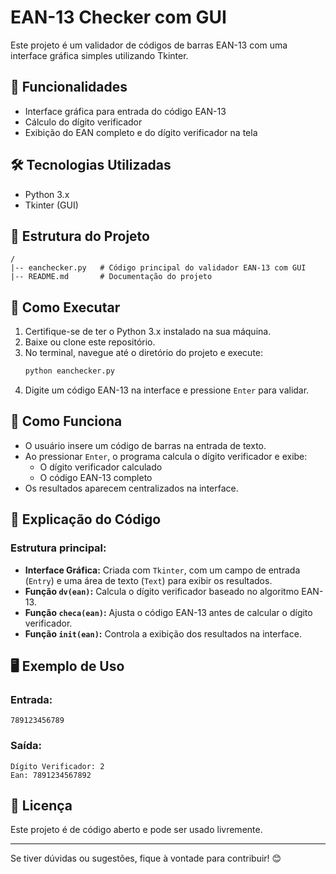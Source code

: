 # EAN-13 Checker com GUI

Este projeto é um validador de códigos de barras EAN-13 com uma interface gráfica simples utilizando Tkinter.

## 📌 Funcionalidades
- Interface gráfica para entrada do código EAN-13
- Cálculo do dígito verificador
- Exibição do EAN completo e do dígito verificador na tela

## 🛠 Tecnologias Utilizadas
- Python 3.x
- Tkinter (GUI)

## 📂 Estrutura do Projeto
```
/
|-- eanchecker.py   # Código principal do validador EAN-13 com GUI
|-- README.md       # Documentação do projeto
```

## 🚀 Como Executar
1. Certifique-se de ter o Python 3.x instalado na sua máquina.
2. Baixe ou clone este repositório.
3. No terminal, navegue até o diretório do projeto e execute:
   ```bash
   python eanchecker.py
   ```
4. Digite um código EAN-13 na interface e pressione `Enter` para validar.

## 📖 Como Funciona
- O usuário insere um código de barras na entrada de texto.
- Ao pressionar `Enter`, o programa calcula o dígito verificador e exibe:
  - O dígito verificador calculado
  - O código EAN-13 completo
- Os resultados aparecem centralizados na interface.

## 🔧 Explicação do Código
### Estrutura principal:
- **Interface Gráfica:** Criada com `Tkinter`, com um campo de entrada (`Entry`) e uma área de texto (`Text`) para exibir os resultados.
- **Função `dv(ean)`:** Calcula o dígito verificador baseado no algoritmo EAN-13.
- **Função `checa(ean)`:** Ajusta o código EAN-13 antes de calcular o dígito verificador.
- **Função `init(ean)`:** Controla a exibição dos resultados na interface.

## 🖥️ Exemplo de Uso
### Entrada:
```
789123456789
```
### Saída:
```
Dígito Verificador: 2
Ean: 7891234567892
```

## 📜 Licença
Este projeto é de código aberto e pode ser usado livremente.

---
Se tiver dúvidas ou sugestões, fique à vontade para contribuir! 😊

